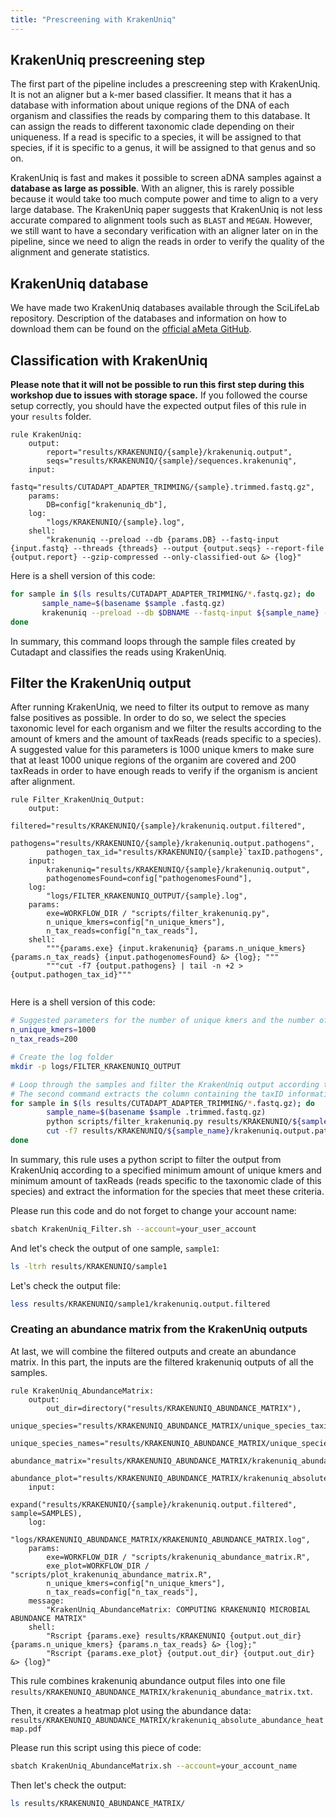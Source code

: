 ```yaml
---
title: "Prescreening with KrakenUniq"
---
```


## KrakenUniq prescreening step

The first part of the pipeline includes a prescreening step with KrakenUniq. It is not an aligner but a k-mer based classifier. It means that it has a database with information about unique regions of the DNA of each organism and classifies the reads by comparing them to this database. It can assign the reads to different taxonomic clade depending on their uniqueness. If a read is specific to a species, it will be assigned to that species, if it is specific to a genus, it will be assigned to that genus and so on. 

KrakenUniq is fast and makes it possible to screen aDNA samples against a **database as large as possible**. With an aligner, this is rarely possible because it would take too much compute power and time to align to a very large database. The KrakenUniq paper suggests that KrakenUniq is not less accurate compared to alignment tools such as `BLAST` and `MEGAN`. However, we still want to have a secondary verification with an aligner later on in the pipeline, since we need to align the reads in order to verify the quality of the alignment and generate statistics. 

## KrakenUniq database

We have made two KrakenUniq databases available through the SciLifeLab repository. Description of the databases and information on how to download them can be found on the [official aMeta GitHub](https://github.com/NBISweden/aMeta).

## Classification with KrakenUniq

**Please note that it will not be possible to run this first step during this workshop due to issues with storage space.** If you followed the course setup correctly, you should have the expected output files of this rule in your `results` folder. 

```
rule KrakenUniq:
    output:
        report="results/KRAKENUNIQ/{sample}/krakenuniq.output",
        seqs="results/KRAKENUNIQ/{sample}/sequences.krakenuniq",
    input:
        fastq="results/CUTADAPT_ADAPTER_TRIMMING/{sample}.trimmed.fastq.gz",
    params:
        DB=config["krakenuniq_db"],
    log:
        "logs/KRAKENUNIQ/{sample}.log",
    shell:
        "krakenuniq --preload --db {params.DB} --fastq-input {input.fastq} --threads {threads} --output {output.seqs} --report-file {output.report} --gzip-compressed --only-classified-out &> {log}"
```

Here is a shell version of this code:

```bash
for sample in $(ls results/CUTADAPT_ADAPTER_TRIMMING/*.fastq.gz); do
       sample_name=$(basename $sample .fastq.gz)
       krakenuniq --preload --db $DBNAME --fastq-input ${sample_name} --threads 4 --output ${sample_name}.sequences.krakenuniq --report-file ${sample_name}.krakenuniq.output --gzip-compressed --only-classified-out &> logs/KRAKENUNIQ/${sample_name}.log
done
```
In summary, this command loops through the sample files created by Cutadapt and classifies the reads using KrakenUniq.

## Filter the KrakenUniq output

After running KrakenUniq, we need to filter its output to remove as many false positives as possible. In order to do so, we select the species taxonomic level for each organism and we filter the results according to the amount of kmers and the amount of taxReads (reads specific to a species). A suggested value for this parameters is 1000 unique kmers to make sure that at least 1000 unique regions of the organim are covered and 200 taxReads in order to have enough reads to verify if the organism is ancient after alignment. 

```
rule Filter_KrakenUniq_Output:
    output:
        filtered="results/KRAKENUNIQ/{sample}/krakenuniq.output.filtered",
        pathogens="results/KRAKENUNIQ/{sample}/krakenuniq.output.pathogens",
        pathogen_tax_id="results/KRAKENUNIQ/{sample}`taxID.pathogens",
    input:
        krakenuniq="results/KRAKENUNIQ/{sample}/krakenuniq.output",
        pathogenomesFound=config["pathogenomesFound"],
    log:
        "logs/FILTER_KRAKENUNIQ_OUTPUT/{sample}.log",
    params:
        exe=WORKFLOW_DIR / "scripts/filter_krakenuniq.py",
        n_unique_kmers=config["n_unique_kmers"],
        n_tax_reads=config["n_tax_reads"],
    shell:
        """{params.exe} {input.krakenuniq} {params.n_unique_kmers} {params.n_tax_reads} {input.pathogenomesFound} &> {log}; """
        """cut -f7 {output.pathogens} | tail -n +2 > {output.pathogen_tax_id}"""
        
```

Here is a shell version of this code:

```bash
# Suggested parameters for the number of unique kmers and the number of taxReads
n_unique_kmers=1000
n_tax_reads=200

# Create the log folder
mkdir -p logs/FILTER_KRAKENUNIQ_OUTPUT

# Loop through the samples and filter the KrakenUniq output according to three thresholds. It should have at least 1000 unique kmers and 200 reads and it should be at the Species level (not Genus, not Family, subspecies or else). This part is implemented in the python script.
# The second command extracts the column containing the taxID information for the species that match a pathogen in the pathogenFound.very_inclusive.tab.
for sample in $(ls results/CUTADAPT_ADAPTER_TRIMMING/*.fastq.gz); do
        sample_name=$(basename $sample .trimmed.fastq.gz)
        python scripts/filter_krakenuniq.py results/KRAKENUNIQ/${sample_name}/krakenuniq.output ${n_unique_kmers} ${n_tax_reads} resources/pathogensFound.very_inclusive.tab &> logs/FILTER_KRAKENUNIQ_OUTPUT/${sample_name}.log;
        cut -f7 results/KRAKENUNIQ/${sample_name}/krakenuniq.output.pathogens | tail -n +2 > results/KRAKENUNIQ/${sample_name}/taxID.pathogens
done
```

In summary, this rule uses a python script to filter the output from KrakenUniq according to a specified minimum amount of unique kmers and minimum amount of taxReads (reads specific to the taxonomic clade of this species) and extract the information for the species that meet these criteria. 

Please run this code and do not forget to change your account name:

```bash
sbatch KrakenUniq_Filter.sh --account=your_user_account
```

And let's check the output of one sample, `sample1`:

```bash
ls -ltrh results/KRAKENUNIQ/sample1
```

Let's check the output file:

```bash
less results/KRAKENUNIQ/sample1/krakenuniq.output.filtered
```

### Creating an abundance matrix from the KrakenUniq outputs

At last, we will combine the filtered outputs and create an abundance matrix. In this part, the inputs are the filtered krakenuniq outputs of all the samples.

```
rule KrakenUniq_AbundanceMatrix:
    output:
        out_dir=directory("results/KRAKENUNIQ_ABUNDANCE_MATRIX"),
        unique_species="results/KRAKENUNIQ_ABUNDANCE_MATRIX/unique_species_taxid_list.txt",
        unique_species_names="results/KRAKENUNIQ_ABUNDANCE_MATRIX/unique_species_names_list.txt",
        abundance_matrix="results/KRAKENUNIQ_ABUNDANCE_MATRIX/krakenuniq_abundance_matrix.txt",
        abundance_plot="results/KRAKENUNIQ_ABUNDANCE_MATRIX/krakenuniq_absolute_abundance_heatmap.pdf",
    input:
        expand("results/KRAKENUNIQ/{sample}/krakenuniq.output.filtered", sample=SAMPLES),
    log:
        "logs/KRAKENUNIQ_ABUNDANCE_MATRIX/KRAKENUNIQ_ABUNDANCE_MATRIX.log",
    params:
        exe=WORKFLOW_DIR / "scripts/krakenuniq_abundance_matrix.R",
        exe_plot=WORKFLOW_DIR / "scripts/plot_krakenuniq_abundance_matrix.R",
        n_unique_kmers=config["n_unique_kmers"],
        n_tax_reads=config["n_tax_reads"],
    message:
        "KrakenUniq_AbundanceMatrix: COMPUTING KRAKENUNIQ MICROBIAL ABUNDANCE MATRIX"
    shell:
        "Rscript {params.exe} results/KRAKENUNIQ {output.out_dir} {params.n_unique_kmers} {params.n_tax_reads} &> {log};"
        "Rscript {params.exe_plot} {output.out_dir} {output.out_dir} &> {log}"
```

This rule combines krakenuniq abundance output files into one file `results/KRAKENUNIQ_ABUNDANCE_MATRIX/krakenuniq_abundance_matrix.txt`.

Then, it creates a heatmap plot using the abundance data: `results/KRAKENUNIQ_ABUNDANCE_MATRIX/krakenuniq_absolute_abundance_heatmap.pdf`

Please run this script using this piece of code:

```bash
sbatch KrakenUniq_AbundanceMatrix.sh --account=your_account_name

```

Then let's check the output:

```bash
ls results/KRAKENUNIQ_ABUNDANCE_MATRIX/
```
